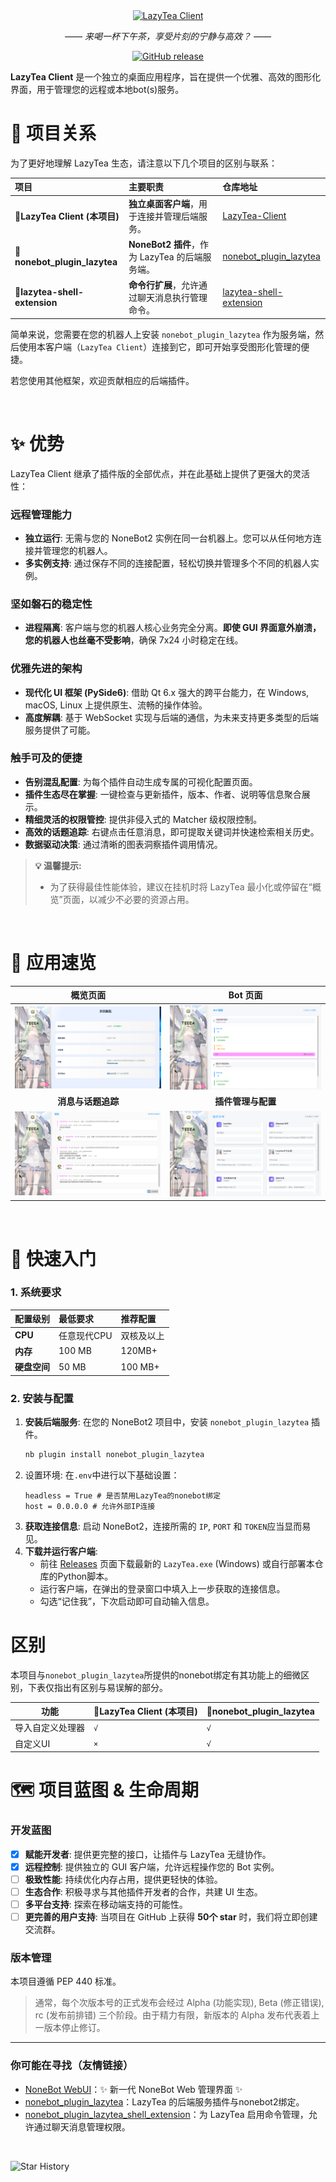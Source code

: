 <div align="center">

<a href="https://github.com/hlfzsi/LazyTea-Client">
  <img src="https://socialify.git.ci/hlfzsi/LazyTea-Client/image?description=1&descriptionEditable=%E2%9C%A8%20%E4%B8%80%E6%AC%BE%E5%8F%AF%E7%8B%AC%E7%AB%8B%E8%BF%90%E8%A1%8C%E7%9A%84%E6%9C%AC%E5%9C%B0%E5%9B%BE%E5%BD%A2%E5%8C%96%E7%95%8C%E9%9D%A2%20%E2%9C%A8&issues=1&language=1&logo=https%3A%2F%2Fraw.githubusercontent.com%2Fhlfzsi%2Fnonebot_plugin_lazytea%2Fmain%2Fimages%2FREADME%2Fapp.png&name=1&owner=1&pattern=Plus&stargazers=1&theme=Auto" alt="LazyTea Client" width="640" height="320" />
</a>

_—— 来喝一杯下午茶，享受片刻的宁静与高效？ ——_

[![GitHub release](https://img.shields.io/github/v/release/hlfzsi/LazyTea-Client.svg)](https://github.com/hlfzsi/LazyTea-Client/releases)

</div>

**LazyTea Client** 是一个独立的桌面应用程序，旨在提供一个优雅、高效的图形化界面，用于管理您的远程或本地bot(s)服务。

# 📌 项目关系

为了更好地理解 LazyTea 生态，请注意以下几个项目的区别与联系：


| 项目                          | 主要职责                                       | 仓库地址                                                                                     |
| :---------------------------- | :--------------------------------------------- | :------------------------------------------------------------------------------------------- |
| 🍵**LazyTea Client (本项目)** | **独立桌面客户端**，用于连接并管理后端服务。   | [LazyTea-Client](https://github.com/hlfzsi/LazyTea-Client)                                   |
| 🔌**nonebot_plugin_lazytea**  | **NoneBot2 插件**，作为 LazyTea 的后端服务端。 | [nonebot_plugin_lazytea](https://github.com/hlfzsi/nonebot_plugin_lazytea)                   |
| 🐚**lazytea-shell-extension** | **命令行扩展**，允许通过聊天消息执行管理命令。 | [lazytea-shell-extension](https://github.com/hlfzsi/nonebot_plugin_lazytea_shell_extension/) |

简单来说，您需要在您的机器人上安装 `nonebot_plugin_lazytea` 作为服务端，然后使用本客户端（`LazyTea Client`）连接到它，即可开始享受图形化管理的便捷。

若您使用其他框架，欢迎贡献相应的后端插件。

<br>

# ✨ 优势

LazyTea Client 继承了插件版的全部优点，并在此基础上提供了更强大的灵活性：

### **远程管理能力**

* **独立运行**: 无需与您的 NoneBot2 实例在同一台机器上。您可以从任何地方连接并管理您的机器人。
* **多实例支持**: 通过保存不同的连接配置，轻松切换并管理多个不同的机器人实例。

### **坚如磐石的稳定性**

* **进程隔离**: 客户端与您的机器人核心业务完全分离。**即使 GUI 界面意外崩溃，您的机器人也丝毫不受影响**，确保 7x24 小时稳定在线。

### **优雅先进的架构**

* **现代化 UI 框架 (PySide6)**: 借助 Qt 6.x 强大的跨平台能力，在 Windows, macOS, Linux 上提供原生、流畅的操作体验。
* **高度解耦**: 基于 WebSocket 实现与后端的通信，为未来支持更多类型的后端服务提供了可能。

### **触手可及的便捷**

* **告别混乱配置**: 为每个插件自动生成专属的可视化配置页面。
* **插件生态尽在掌握**: 一键检查与更新插件，版本、作者、说明等信息聚合展示。
* **精细灵活的权限管控**: 提供非侵入式的 Matcher 级权限控制。
* **高效的话题追踪**: 右键点击任意消息，即可提取关键词并快速检索相关历史。
* **数据驱动决策**: 通过清晰的图表洞察插件调用情况。

> **💡 温馨提示:**
>
> * 为了获得最佳性能体验，建议在挂机时将 LazyTea 最小化或停留在“概览”页面，以减少不必要的资源占用。

<br>

# 📱 应用速览


|                                                     概览页面                                                     |                                                     Bot 页面                                                     |
| :---------------------------------------------------------------------------------------------------------------: | :---------------------------------------------------------------------------------------------------------------: |
|   ![概览](https://raw.githubusercontent.com/hlfzsi/nonebot_plugin_lazytea/main/images/README/1753779214444.png)   | ![Bot设置](https://raw.githubusercontent.com/hlfzsi/nonebot_plugin_lazytea/main/images/README/1753779501509.png) |
|                                                **消息与话题追踪**                                                |                                                **插件管理与配置**                                                |
| ![消息页面](https://raw.githubusercontent.com/hlfzsi/nonebot_plugin_lazytea/main/images/README/1753779612117.png) | ![插件列表](https://raw.githubusercontent.com/hlfzsi/nonebot_plugin_lazytea/main/images/README/1753779698765.png) |

<br>

# 🚀 快速入门

### **1. 系统要求**


| 配置级别     | 最低要求    | 推荐配置   |
| :----------- | :---------- | :--------- |
| **CPU**      | 任意现代CPU | 双核及以上 |
| **内存**     | 100 MB      | 120MB+     |
| **硬盘空间** | 50 MB       | 100 MB+    |

### **2. 安装与配置**

1. **安装后端服务**: 在您的 NoneBot2 项目中，安装 `nonebot_plugin_lazytea` 插件。
   ```bash
   nb plugin install nonebot_plugin_lazytea
   ```
2. 设置环境: 在`.env`中进行以下基础设置：
   ```dotenv
   headless = True # 是否禁用LazyTea的nonebot绑定
   host = 0.0.0.0 # 允许外部IP连接
   ```
3. **获取连接信息**: 启动 NoneBot2，连接所需的 `IP`, `PORT` 和 `TOKEN`应当显而易见。
4. **下载并运行客户端**:
   * 前往 [Releases](https://github.com/hlfzsi/LazyTea-Client/releases) 页面下载最新的 `LazyTea.exe` (Windows) 或自行部署本仓库的Python脚本。
   * 运行客户端，在弹出的登录窗口中填入上一步获取的连接信息。
   * 勾选“记住我”，下次启动即可自动输入信息。

# 区别

本项目与`nonebot_plugin_lazytea`所提供的nonebot绑定有其功能上的细微区别，下表仅指出有区别与易误解的部分。


| 功能             | 🍵**LazyTea Client (本项目)** | 🔌**nonebot_plugin_lazytea** |
| ---------------- | ----------------------------- | ---------------------------- |
| 导入自定义处理器 | `√`                          | `√`                         |
| 自定义UI         | `×`                          | `√`                         |

# 🗺️ 项目蓝图 & 生命周期

### **开发蓝图**

* [X]  **赋能开发者**: 提供更完整的接口，让插件与 LazyTea 无缝协作。
* [X]  **远程控制**: 提供独立的 GUI 客户端，允许远程操作您的 Bot 实例。
* [ ]  **极致性能**: 持续优化内存占用，提供更轻快的体验。
* [ ]  **生态合作**: 积极寻求与其他插件开发者的合作，共建 UI 生态。
* [ ]  **多平台支持**: 探索在移动端支持的可能性。
* [ ]  **更完善的用户支持**: 当项目在 GitHub 上获得 **50个 star** 时，我们将立即创建交流群。

### **版本管理**

本项目遵循 PEP 440 标准。

> 通常，每个次版本号的正式发布会经过 Alpha (功能实现), Beta (修正错误), rc (发布前排错) 三个阶段。由于精力有限，新版本的 Alpha 发布代表着上一版本停止修订。

---

### **你可能在寻找**（友情链接）

* [NoneBot WebUI](https://webui.nbgui.top/)：✨ 新一代 NoneBot Web 管理界面 ✨
* [nonebot_plugin_lazytea](https://github.com/hlfzsi/nonebot_plugin_lazytea)：LazyTea 的后端服务插件与nonebot2绑定。
* [nonebot_plugin_lazytea_shell_extension](https://github.com/hlfzsi/nonebot_plugin_lazytea_shell_extension/)：为 LazyTea 启用命令管理，允许通过聊天消息管理权限。

<br>

![Star History](https://api.star-history.com/svg?repos=hlfzsi/LazyTea-Client,hlfzsi/nonebot_plugin_lazytea&type=Date)
